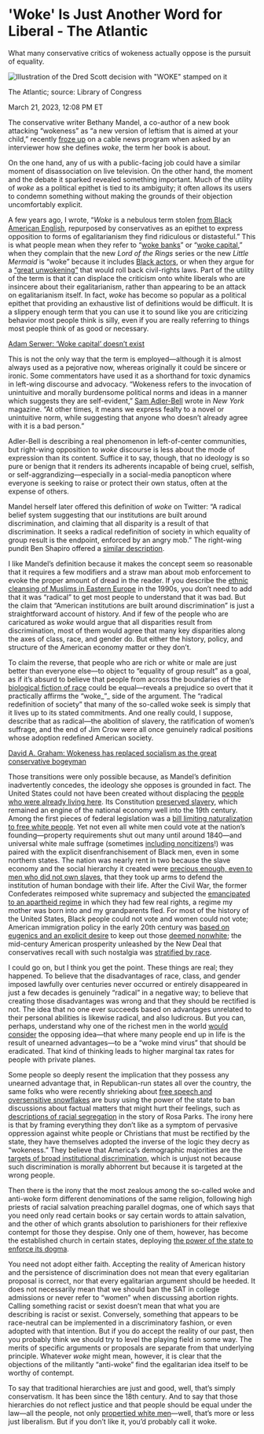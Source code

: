 # 'Woke' Is Just Another Word for Liberal - The Atlantic
What many conservative critics of wokeness actually oppose is the pursuit of equality.

![Illustration of the Dred Scott decision with "WOKE" stamped on it](https://cdn.theatlantic.com/thumbor/Oi4C_e_9JNSK6ZkoMgSTfEDKidA=/0x0:4800x2700/960x540/media/img/mt/2023/03/woke_2/original.jpg)

The Atlantic; source: Library of Congress

March 21, 2023, 12:08 PM ET

The conservative writer Bethany Mandel, a co-author of a new book attacking “wokeness” as “a new version of leftism that is aimed at your child,” recently [froze up](https://twitter.com/vanguard_pod/status/1635749284355211264) on a cable news program when asked by an interviewer how she defines _woke_, the term her book is about.

On the one hand, any of us with a public-facing job could have a similar moment of disassociation on live television. On the other hand, the moment and the debate it sparked revealed something important. Much of the utility of _woke_ as a political epithet is tied to its ambiguity; it often allows its users to condemn something without making the grounds of their objection uncomfortably explicit.

A few years ago, I wrote, “_Woke_ is a nebulous term stolen [from Black American English](https://www.washingtonpost.com/lifestyle/cancel-culture-background-black-culture-white-grievance/2021/04/01/2e42e4fe-8b24-11eb-aff6-4f720ca2d479_story.html), repurposed by conservatives as an epithet to express opposition to forms of egalitarianism they find ridiculous or distasteful.” This is what people mean when they refer to “[woke banks](https://www.mediamatters.org/fox-news/what-absurd-woke-bank-svb-talking-point-says-about-gops-inability-talk-about-policy)” or “[woke capital](https://www.theatlantic.com/ideas/archive/2021/04/dont-buy-conservative-rebellion-against-corporations/618519/),” when they complain that the new _Lord of the Rings_ series or the new _Little Mermaid_ is “woke” because it includes [Black actors](https://www.theatlantic.com/ideas/archive/2022/09/lord-of-the-rings-rings-of-power-fantasy-sci-fi-racist-criticism/671421/), or when they argue for a [“great unwokening”](https://claremontreviewofbooks.com/the-great-unwokening/) that would roll back civil-rights laws. Part of the utility of the term is that it can displace the criticism onto white liberals who are insincere about their egalitarianism, rather than appearing to be an attack on egalitarianism itself. In fact, _woke_ has become so popular as a political epithet that providing an exhaustive list of definitions would be difficult. It is a slippery enough term that you can use it to sound like you are criticizing behavior most people think is silly, even if you are really referring to things most people think of as good or necessary.

[Adam Serwer: ‘Woke capital’ doesn’t exist](https://www.theatlantic.com/ideas/archive/2021/04/dont-buy-conservative-rebellion-against-corporations/618519/)

This is not the only way that the term is employed—although it is almost always used as a pejorative now, whereas originally it could be sincere or ironic. Some commentators have used it as a shorthand for toxic dynamics in left-wing discourse and advocacy. “Wokeness refers to the invocation of unintuitive and morally burdensome political norms and ideas in a manner which suggests they are self-evident,” [Sam Adler-Bell](https://nymag.com/intelligencer/2022/06/unlearning-the-language-of-wokeness.html) wrote in _New York_ magazine. “At other times, it means we express fealty to a novel or unintuitive norm, while suggesting that anyone who doesn’t already agree with it is a bad person.”

Adler-Bell is describing a real phenomenon in left-of-center communities, but right-wing opposition to _woke_ discourse is less about the mode of expression than its content. Suffice it to say, though, that no ideology is so pure or benign that it renders its adherents incapable of being cruel, selfish, or self-aggrandizing—especially in a social-media panopticon where everyone is seeking to raise or protect their own status, often at the expense of others.

Mandel herself later offered this definition of _woke_ on Twitter: “A radical belief system suggesting that our institutions are built around discrimination, and claiming that all disparity is a result of that discrimination. It seeks a radical redefinition of society in which equality of group result is the endpoint, enforced by an angry mob.” The right-wing pundit Ben Shapiro offered a [similar description](https://twitter.com/caitlinmoriah/status/1636042697604743169).

I like Mandel’s definition because it makes the concept seem so reasonable that it requires a few modifiers and a straw man about mob enforcement to evoke the proper amount of dread in the reader. If you describe the [ethnic cleansing of Muslims in Eastern Europe](https://www.nytimes.com/1999/03/28/world/conflict-in-the-balkans-the-assualt-ethnic-cleansing.html) in the 1990s, you don’t need to add that it was “radical” to get most people to understand that it was bad. But the claim that “American institutions are built around discrimination” is just a straightforward account of history. And if few of the people who are caricatured as _woke_ would argue that all disparities result from discrimination, most of them would agree that many key disparities along the axes of class, race, and gender do. But either the history, policy, and structure of the American economy matter or they don’t.

To claim the reverse, that people who are rich or white or male are just better than everyone else—to object to “equality of group result” as a goal, as if it’s absurd to believe that people from across the boundaries of the [biological fiction of race](https://www.theatlantic.com/ideas/archive/2022/02/whoopi-goldbergs-american-idea-race/621470/) could be equal—reveals a prejudice so overt that it practically affirms the “woke_”_ side of the argument. The “radical redefinition of society” that many of the so-called woke seek is simply that it lives up to its stated commitments. And one really could, I suppose, describe that as radical—the abolition of slavery, the ratification of women’s suffrage, and the end of Jim Crow were all once genuinely radical positions whose adoption redefined American society.

[David A. Graham: Wokeness has replaced socialism as the great conservative bogeyman](https://www.theatlantic.com/ideas/archive/2023/03/wokeness-socialism-liberal-threat-public-discourse/673430/)

Those transitions were only possible because, as Mandel’s definition inadvertently concedes, the ideology she opposes is grounded in fact. The United States could not have been created without displacing the [people who were already living here](https://www.smithsonianmag.com/history/the-shocking-savagery-of-americas-early-history-22739301/). Its Constitution [preserved slavery](https://www.kirkusreviews.com/book-reviews/david-waldstreicher/slaverys-constitution/), which remained an engine of the national economy well into the 19th century. Among the first pieces of federal legislation was a [bill limiting naturalization to free white people](https://www.visitthecapitol.gov/artifact/h-r-40-naturalization-bill-march-4-1790#:~:text=This%201790%20act%20set%20the,born%20abroad%20to%20U.S.%20citizens.). Yet not even all white men could vote at the nation’s founding—property requirements shut out many until around 1840—and universal white male suffrage (sometimes [including noncitizens](https://www.bloomberg.com/news/articles/2016-11-07/the-curious-history-of-non-citizen-voting)!) was paired with the explicit disenfranchisement of Black men, even in some northern states. The nation was nearly rent in two because the slave economy and the social hierarchy it created were [precious enough, even to men who did not own slaves](https://acwm.org/blog/myths-and-misunderstandings-slaveholding-and-confederate-soldier/), that they took up arms to defend the institution of human bondage with their life. After the Civil War, the former Confederates reimposed white supremacy and subjected the [emancipated to an apartheid regime](https://www.nytimes.com/1955/11/20/archives/the-roots-are-deep-the-strange-career-of-jim-crow-by-c-vann.html) in which they had few real rights, a regime my mother was born into and my grandparents fled. For most of the history of the United States, Black people could not vote and women could not vote; American immigration policy in the early 20th century was [based on eugenics and an explicit desire](https://www.npr.org/2019/05/08/721371176/eugenics-anti-immigration-laws-of-the-past-still-resonate-today-journalist-says) to keep out those [deemed nonwhite](https://www.theatlantic.com/ideas/archive/2021/08/census-cant-predict-future/619830/); the mid-century American prosperity unleashed by the New Deal that conservatives recall with such nostalgia was [stratified by race](https://www.npr.org/2017/05/03/526655831/a-forgotten-history-of-how-the-u-s-government-segregated-america).

I could go on, but I think you get the point. These things are real; they happened. To believe that the disadvantages of race, class, and gender imposed lawfully over centuries never occurred or entirely disappeared in just a few decades is genuinely “radical” in a negative way; to believe that creating those disadvantages was wrong and that they should be rectified is not. The idea that no one ever succeeds based on advantages unrelated to their personal abilities is likewise radical, and also ludicrous. But you can, perhaps, understand why one of the richest men in the world [would consider](https://twitter.com/elonmusk/status/1526975113597489154?s=20) the opposing idea—that where many people end up in life is the result of unearned advantages—to be a “woke mind virus” that should be eradicated. That kind of thinking leads to higher marginal tax rates for people with private planes.

Some people so deeply resent the implication that they possess any unearned advantage that, in Republican-run states all over the country, the same folks who were recently shrieking about [free speech and oversensitive snowflakes](https://www.theatlantic.com/politics/archive/2017/09/it-takes-a-nation-of-snowflakes/541050/) are busy using the power of the state to ban discussions about factual matters that might hurt their feelings, such as [descriptions of racial segregation](https://www.nytimes.com/2023/03/16/us/florida-textbooks-african-american-history.html?searchResultPosition=1) in the story of Rosa Parks. The irony here is that by framing everything they don’t like as a symptom of pervasive oppression against white people or Christians that must be rectified by the state, they have themselves adopted the inverse of the logic they decry as “wokeness.” They believe that America’s demographic majorities are the [targets of broad institutional discrimination](https://www.pewresearch.org/fact-tank/2021/03/18/majorities-of-americans-see-at-least-some-discrimination-against-black-hispanic-and-asian-people-in-the-u-s/), which is unjust not because such discrimination is morally abhorrent but because it is targeted at the wrong people.

Then there is the irony that the most zealous among the so-called woke and anti-woke form different denominations of the same religion, following high priests of racial salvation preaching parallel dogmas, one of which says that you need only read certain books or say certain words to attain salvation, and the other of which grants absolution to parishioners for their reflexive contempt for those they despise. Only one of them, however, has become the established church in certain states, deploying [the power of the state to enforce its dogma](https://www.naacpldf.org/press-release/eleventh-circuit-affirms-decision-to-preliminarily-block-unlawful-stop-w-o-k-e-censorship-law/).

You need not adopt either faith. Accepting the reality of American history and the persistence of discrimination does not mean that every egalitarian proposal is correct, nor that every egalitarian argument should be heeded. It does not necessarily mean that we should ban the SAT in college admissions or never refer to “women” when discussing abortion rights. Calling something racist or sexist doesn’t mean that what you are describing is racist or sexist. Conversely, something that appears to be race-neutral can be implemented in a discriminatory fashion, or even adopted with that intention. But if you do accept the reality of our past, then you probably think we should try to level the playing field in some way. The merits of specific arguments or proposals are separate from that underlying principle. Whatever _woke_ might mean, however, it is clear that the objections of the militantly “anti-woke” find the egalitarian idea itself to be worthy of contempt.

To say that traditional hierarchies are just and good, well, that’s simply conservatism. It has been since the 18th century. And to say that those hierarchies do not reflect justice and that people should be equal under the law—all the people, not only [propertied white men](https://www.loc.gov/classroom-materials/elections/right-to-vote/the-founders-and-the-vote/)—well, that’s more or less just liberalism. But if you don’t like it, you’d probably call it woke.